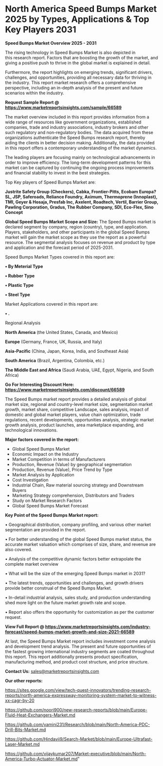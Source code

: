 # North America Speed Bumps Market 2025 by Types, Applications & Top Key Players 2031

<Strong> Speed Bumps Market Overview 2025 - 2031</strong>

The rising technology in Speed Bumps Market is also depicted in this research report. Factors that are boosting the growth of the market, and giving a positive push to thrive in the global market is explained in detail.

Furthermore, the report highlights on emerging trends, significant drivers, challenges, and opportunities, providing all necessary data for thriving in the industry. This report market research offers a comprehensive perspective, including an in-depth analysis of the present and future scenarios within the industry.

<strong>Request Sample Report @ <a href=https://www.marketreportsinsights.com/sample/66589>https://www.marketreportsinsights.com/sample/66589</a></strong>

The market overview included in this report provides information from a wide range of resources like government organizations, established companies, trade and industry associations, industry brokers and other such regulatory and non-regulatory bodies. The data acquired from these organizations authenticate the Speed Bumps research report, thereby aiding the clients in better decision making. Additionally, the data provided in this report offers a contemporary understanding of the market dynamics.

The leading players are focusing mainly on technological advancements in order to improve efficiency. The long-term development patterns for this market can be captured by continuing the ongoing process improvements and financial stability to invest in the best strategies.

Top Key players of Speed Bumps Market are:

<strong>Justrite Safety Group (Checkers), Cabka, Frontier-Pitts, Ecobam Europa?SL, JSP, Saferoads, Reliance Foundry, Aximum, Thermoprene (Innoplast), TMI, Geyer & Hosaja, Presfab Inc, Axelent, Roadtech, Vertil, Barrier Group, Pawling Corporation, Gradus, The Rubber Company, SDI, Eco-Flex, Sino Concept</strong>

<strong><b>Global Speed Bumps Market Scope and Size:</b></strong>
The Speed Bumps market is declared segment by company, region (country), type, and application. Players, stakeholders, and other participants in the global Speed Bumps market will gain the market scope as they use the report as a powerful resource. The segmental analysis focuses on revenue and product by type and application and the forecast period of 2025-2031.

Speed Bumps Market Types covered in this report are:

<strong>• By Meterial Type

• Rubber Type

• Plastic Type

• Steel Type</strong>

Market Applications covered in this report are:

<strong>• .</strong> 

Regional Analysis

<strong>North America</strong> (the United States, Canada, and Mexico)

<strong>Europe</strong> (Germany, France, UK, Russia, and Italy)

<strong>Asia-Pacific</strong> (China, Japan, Korea, India, and Southeast Asia)

<strong>South America</strong> (Brazil, Argentina, Colombia, etc.)

<strong>The Middle East and Africa</strong> (Saudi Arabia, UAE, Egypt, Nigeria, and South Africa)

<strong>Go For Interesting Discount Here: <a href=https://www.marketreportsinsights.com/discount/66589>https://www.marketreportsinsights.com/discount/66589</a></strong>

The Speed Bumps market report provides a detailed analysis of global market size, regional and country-level market size, segmentation market growth, market share, competitive Landscape, sales analysis, impact of domestic and global market players, value chain optimization, trade regulations, recent developments, opportunities analysis, strategic market growth analysis, product launches, area marketplace expanding, and technological innovations.

<strong><b>Major factors covered in the report:</b></strong>
<ul>
  <li>Global Speed Bumps Market </li>
  <li>Economic Impact on the Industry</li>
  <li>Market Competition in terms of Manufacturers</li>
  <li>Production, Revenue (Value) by geographical segmentation</li>
  <li>Production, Revenue (Value), Price Trend by Type</li>
  <li>Market Analysis by Application</li>
  <li>Cost Investigation</li>
  <li>Industrial Chain, Raw material sourcing strategy and Downstream Buyers</li>
  <li>Marketing Strategy comprehension, Distributors and Traders</li>
  <li>Study on Market Research Factors</li>
  <li>Global Speed Bumps Market Forecast</li>
</ul>

<strong><b>Key Point of the Speed Bumps Market report:</b></strong>

• Geographical distribution, company profiling, and various other market segmentation are provided in the report.

• For better understanding of the global Speed Bumps market status, the accurate market valuation which comprises of size, share, and revenue are also covered.

• Analysis of the competitive dynamic factors better extrapolate the complete market overview

• What will be the size of the emerging Speed Bumps market in 2031?

• The latest trends, opportunities and challenges, and growth drivers provide better construal of the Speed Bumps Market.

• In-detail industrial analysis, sales study, and production understanding shed more light on the future market growth rate and scope.

• Report also offers the opportunity for customization as per the customer request.

<strong><b>View Full Report @ <a href=https://www.marketreportsinsights.com/industry-forecast/speed-bumps-market-growth-and-size-2021-66589>https://www.marketreportsinsights.com/industry-forecast/speed-bumps-market-growth-and-size-2021-66589</a></b></strong>


At last, the Speed Bumps Market report includes investment come analysis and development trend analysis. The present and future opportunities of the fastest growing international industry segments are coated throughout this report. This report additionally presents product specification, manufacturing method, and product cost structure, and price structure.

<strong>Contact Us:</strong>
sales@marketreportsinsights.com

<strong>Our other reports:</strong>

<a href=https://sites.google.com/view/tech-quest-innovators/trending-research-reports/north-america-expressway-monitoring-system-market-to-witness-xx-cagr-by-20>https://sites.google.com/view/tech-quest-innovators/trending-research-reports/north-america-expressway-monitoring-system-market-to-witness-xx-cagr-by-20</a>

<a href=https://github.com/noori900/new-research-reports/blob/main/Europe-Fluid-Heat-Exchangers-Market.md>https://github.com/noori900/new-research-reports/blob/main/Europe-Fluid-Heat-Exchangers-Market.md</a>

<a href=https://github.com/yamini231/Research/blob/main/North-America-PDC-Drill-Bits-Market.md>https://github.com/yamini231/Research/blob/main/North-America-PDC-Drill-Bits-Market.md</a>

<a href=https://github.com/Hindavii9/Search-Market/blob/main/Europe-Ultrafast-Laser-Market.md>https://github.com/Hindavii9/Search-Market/blob/main/Europe-Ultrafast-Laser-Market.md</a>

<a href=https://github.com/vijaykumar207/Market-executive/blob/main/North-America-Turbo-Actuator-Market.md>https://github.com/vijaykumar207/Market-executive/blob/main/North-America-Turbo-Actuator-Market.md</a>"
